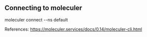 

Connecting to moleculer
---

moleculer connect --ns default


References:
https://moleculer.services/docs/0.14/moleculer-cli.html